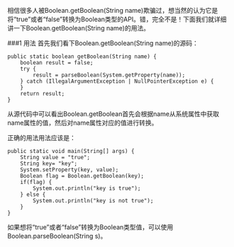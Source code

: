 相信很多人被Boolean.getBoolean(String name)欺骗过，想当然的认为它是将“true”或者“false”转换为Boolean类型的API。错，完全不是！下面我们就详细讲一下Boolean.getBoolean(String name)的用法。

###1 用法
首先我们看下Boolean.getBoolean(String name)的源码：

	public static boolean getBoolean(String name) {
        boolean result = false;
        try {
            result = parseBoolean(System.getProperty(name));
        } catch (IllegalArgumentException | NullPointerException e) {
        }
        return result;
	}

从源代码中可以看出Boolean.getBoolean首先会根据name从系统属性中获取name属性的值，然后对name属性对应的值进行转换。

正确的用法用法应该是：

	public static void main(String[] args) {
	    String value = "true";
	    String key= "key";
	    System.setProperty(key, value);
	    Boolean flag = Boolean.getBoolean(key);
	    if(flag) {
	        System.out.println("key is true");
	    } else {
	        System.out.println("key is not true");
	    }
	}

如果想将“true”或者“false”转换为Boolean类型值，可以使用Boolean.parseBoolean(String s)。